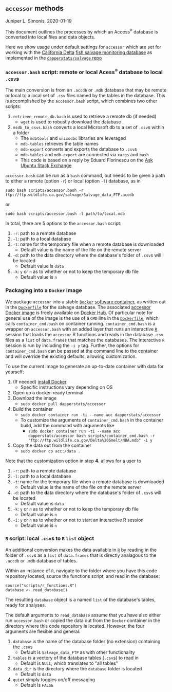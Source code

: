 ## `accessor` methods
Juniper L. Simonis, 2020-01-19

This document outlines the processes by which an Access<sup>&reg;</sup> database is converted into local files and data objects.

Here we show usage under default settings for `accessor` which are set for working with the [California Delta](https://en.wikipedia.org/wiki/Sacramento%E2%80%93San_Joaquin_River_Delta) [fish salvage monitoring database](https://wildlife.ca.gov/Conservation/Delta/Salvage-Monitoring) as implemented in the [`dapperstats/salvage` repo](https://github.com/dapperstats/salvage/blob/master/)

### `accessor.bash` script: remote or local Acess<sup>&reg;</sup> database to local `.csv`s 

The main conversion is from an `.accdb` or `.mdb` database that may be remote or local to a local set of `.csv` files named by the tables in the database.
This is accomplished by the `accessor.bash` script, which combines two other scripts:
1. `retrieve_remote_db.bash` is used to retrieve a remote db (if needed)
   * `wget` is used to robustly download the database
2. `msdb_to_csvs.bash` converts a local Microsoft db to a set of `.csv`s within a folder
   * The `mdbtools` and `unixodbc` libraries are leveraged
   * `mdb-tables` retrieves the table names
   * `mdb-export` converts and exports the database to `.csv`s
   * `mdb-tables` and `mdb-export` are connected via `xargs` and `bash`
   * This code is based on a reply by Eduard Florinescu on the [Ask Ubuntu Stack Exchange](https://askubuntu.com/questions/342925/opening-an-accdb-file-in-ubuntu)

`accessor.bash` can be run as a `bash` command, but needs to be given a path to either a remote (option `-r`) or local (option `-l`) database, as in
```
sudo bash scripts/accessor.bash -r ftp://ftp.wildlife.ca.gov/salvage/Salvage_data_FTP.accdb  
``` 
or
```
sudo bash scripts/accessor.bash -l path/to/local.mdb
```

In total, there are 5 options to the `accessor.bash` script:
1. `-r`: path to a **r**emote database
2. `-l`: path to a **l**ocal database
3. `-t`: name for the **t**emporary file when a remote database is downloaded
   * Default value is the name of the file on the remote server
4. `-d`: path to the **d**ata directory where the database's folder of `.csv`s will be located
   * Default value is `data`
5. `-k`: `y` or `n` as to whether or not to **k**eep the temporary db file
   * Default value is `n`

### Packaging into a `Docker` image

We package `accessor` into a stable [`Docker`](https://www.docker.com) [software container](https://www.docker.com/resources/what-container), as written out in the [`Dockerfile`](https://github.com/dapperstats/accessor/blob/master/Dockerfile) for the salvage database.
The associated [accessor Docker image](https://hub.docker.com/r/dapperstats/accessor) is freely available on [Docker Hub](https://hub.docker.com/).
Of particular note for general use of the image is the use of a `CMD` line in the [`Dockerfile`](https://github.com/dapperstats/accessor/blob/master/Dockerfile), which calls `container_cmd.bash` on container running.
`container_cmd.bash` is a wrapper on `accessor.bash` with an added layer that runs an interactive [`R`](https://www.r-project.org/)  session that loads the `accessor` R functions and reads in the database `.csv` files as a `list` of `data.frames` that matches the databases. 
The interactive `R` session is run by including the `-i y` tag.
Further, the options for `container_cmd.bash` can be passed at the command line to the container and will override the existing defaults, allowing customization.

To use the current image to generate an up-to-date container with data for yourself:
1. (If needed) [install Docker](https://docs.docker.com/get-docker/)
   * Specific instructions vary depending on OS
2. Open up a docker-ready terminal
3. Download the image
   * `sudo docker pull dapperstats/accessor`
4. Build the container
   * `sudo docker container run -ti --name acc dapperstats/accessor`
   * To customize the arguments of `container_cmd.bash` in the container build, add the command with arguments like
     *  `sudo docker container run -ti --name acc dapperstats/accessor bash scripts/container_cmd.bash -r "ftp://ftp.wildlife.ca.gov/Delta%20Smelt/NBA.mdb" -i y`
5. Copy the data out from the container 
   * `sudo docker cp acc:/data .`

Note that the customization option in step **4.** allows for a user to 

1. `-r`: path to a **r**emote database
2. `-l`: path to a **l**ocal database
3. `-t`: name for the **t**emporary file when a remote database is downloaded
   * Default value is the name of the file on the remote server
4. `-d`: path to the **d**ata directory where the database's folder of `.csv`s will be located
   * Default value is `data`
5. `-k`: `y` or `n` as to whether or not to **k**eep the temporary db file
   * Default value is `n`
6. `-i`: `y` or `n` as to whether or not to start an **i**nteractive R session
   * Default value is `n`


### `R` script: local `.csv`s to `R` `list` object 

An additional conversion makes the data available in [`R`](https://www.r-project.org/) by reading in the folder of `.csv`s as a `list` of `data.frames` that is directly analagous to the `.accdb` or `.mdb` database of tables.

Within an instance of `R`, navigate to the folder where you have this code repository located, source the functions script, and read in the database:
```
source("scripts/r_functions.R")
database <- read_database()
```
The resulting `database` object is a named `list` of the database's tables, ready for analyses.

The default arguments to `read_database` assume that you have also either run `accessor.bash` or copied the data out from the `Docker` container in the directory where this code repository is located. 
However, the four arguments are flexible and general:
1. `database` is the name of the database folder (no extension) containing the `.csv`s
   * Default is `Salvage_data_FTP` as with other functionality
2. `tables` is a vectory of the database tables (`.csv`s) to read in
   * Default is `NULL`, which translates to "all tables"
3. `data_dir` is the directory where the `database` folder is located
   * Default is `data`
4. `quiet` simply toggles on/off messaging
   * Default is `FALSE`

